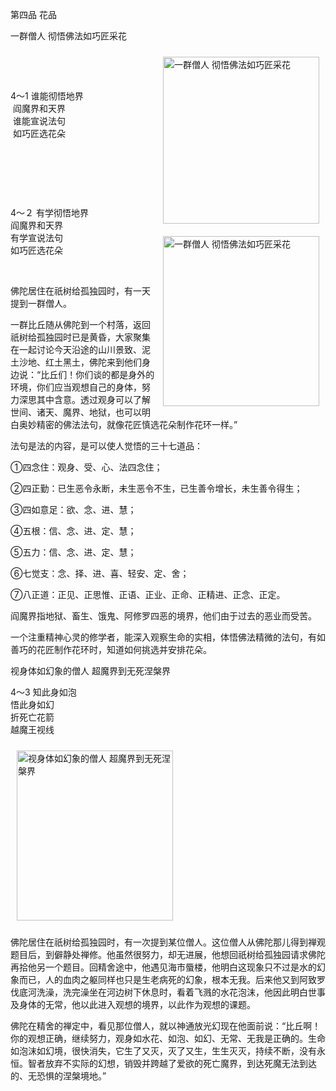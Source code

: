 第四品 花品

一群僧人 彻悟佛法如巧匠采花


<div class="e2">
<img src="images/fjj-16-1.gif" width="250" height="267" hspace="10" vspace="10" align="right" alt="一群僧人 彻悟佛法如巧匠采花"/>
<div>
<p>&nbsp;</p> <p>&nbsp;</p> <p>4～1 谁能彻悟地界<br>
 &nbsp;阎魔界和天界<br>
 &nbsp;谁能宣说法句<br>
 &nbsp;如巧匠选花朵</p>
</div>
<div>
&nbsp;
</div>
</div>


<div class="e2">
<img src="images/fjj-16-2.gif" width="250" height="272" hspace="10" vspace="10" align="right" alt="一群僧人 彻悟佛法如巧匠采花"/>
<div>
<p>&nbsp;</p> <p>&nbsp;</p> <p>4～２ 有学彻悟地界<br>
 阎魔界和天界<br>
 有学宣说法句<br>
 如巧匠选花朵</p>
</div>
<div>
&nbsp;
</div>
</div>

佛陀居住在祇树给孤独园时，有一天提到一群僧人。

一群比丘随从佛陀到一个村落，返回祇树给孤独园时已是黄昏，大家聚集在一起讨论今天沿途的山川景致、泥土沙地、红土黑土，佛陀来到他们身边说：“比丘们！你们谈的都是身外的环境，你们应当观想自己的身体，努力深思其中含意。透过观身可以了解世间、诸天、魔界、地狱，也可以明白奥妙精密的佛法法句，就像花匠慎选花朵制作花环一样。”

法句是法的内容，是可以使人觉悟的三十七道品：

①四念住：观身、受、心、法四念住；

②四正勤：已生恶令永断，未生恶令不生，已生善令增长，未生善令得生；

③四如意足：欲、念、进、慧；

④五根：信、念、进、定、慧；

⑤五力：信、念、进、定、慧；

⑥七觉支：念、择、进、喜、轻安、定、舍；

⑦八正道：正见、正思惟、正语、正业、正命、正精进、正念、正定。

阎魔界指地狱、畜生、饿鬼、阿修罗四恶的境界，他们由于过去的恶业而受苦。

一个注重精神心灵的修学者，能深入观察生命的实相，体悟佛法精微的法句，有如善巧的花匠制作花环时，知道如何挑选并安排花朵。



视身体如幻象的僧人 超魔界到无死涅槃界


<div class="e2">
<div>
<p></p> <p>4～3 知此身如泡<br>
 悟此身如幻<br>
 折死亡花箭<br>
 越魔王视线</p>
</div>
<img src="images/fjj-16-3.gif" width="250" height="272" hspace="10" vspace="10" alt="视身体如幻象的僧人 超魔界到无死涅槃界"/>
</div>

佛陀居住在祇树给孤独园时，有一次提到某位僧人。这位僧人从佛陀那儿得到禅观题目后，到僻静处禅修。他虽然很努力，却无进展，他想回祇树给孤独园请求佛陀再拾他另一个题目。回精舍途中，他遇见海市蜃楼，他明白这现象只不过是水的幻象而已，人的血肉之躯同样也只是生老病死的幻象，根本无我。后来他又到阿致罗伐底河洗澡，洗完澡坐在河边树下休息时，看着飞溅的水花泡沫，他因此明白世事及身体的无常，他以此进入观想的境界，以此作为观想的课题。

佛陀在精舍的禅定中，看见那位僧人，就以神通放光幻现在他面前说：“比丘啊！你的观想正确，继续努力，观身如水花、如泡、如幻、无常、无我是正确的。生命如泡沫如幻境，很快消失，它生了又灭，灭了又生，生生灭灭，持续不断，没有永恒。智者放弃不实际的幻想，销毁并跨越了爱欲的死亡魔界，到达死魔无法到达的、无恐惧的涅槃境地。”

